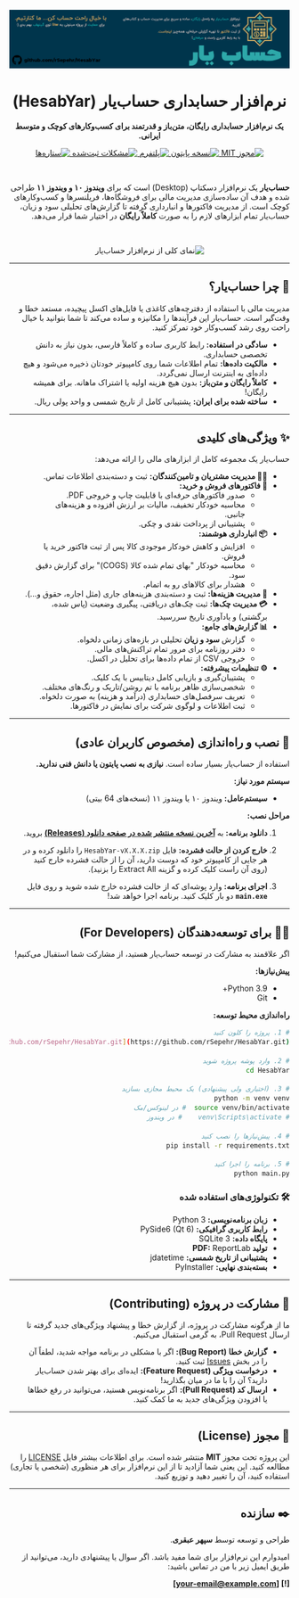 <p align="center">
  <img src="assets/images/about_banner.png" alt="بنر حساب‌یار" width="700"/>
</p>

<div dir="rtl">

<h1 align="center">نرم‌افزار حسابداری حساب‌یار (HesabYar)</h1>

<p align="center">
  <strong>یک نرم‌افزار حسابداری رایگان، متن‌باز و قدرتمند برای کسب‌وکارهای کوچک و متوسط ایرانی.</strong>
</p>

<p align="center">
  <a href="[!]#license">
    <img src="https://img.shields.io/badge/license-MIT-blue.svg" alt="مجوز MIT">
  </a>
  <a href="#">
    <img src="https://img.shields.io/badge/Python-3.9+-blue.svg" alt="نسخه پایتون">
  </a>
  <a href="#">
    <img src="https://img.shields.io/badge/platform-Windows%2010%20%7C%2011-brightgreen.svg" alt="پلتفرم">
  </a>
  <a href="https://github.com/rSepehr/HesabYar/issues">
    <img src="https://img.shields.io/github/issues/rSepehr/HesabYar" alt="مشکلات ثبت‌شده">
  </a>
  <a href="https://github.com/rSepehr/HesabYar/stargazers">
    <img src="https://img.shields.io/github/stars/rSepehr/HesabYar" alt="ستاره‌ها">
  </a>
</p>

<br>

**حساب‌یار** یک نرم‌افزار دسکتاپ (Desktop) است که برای **ویندوز ۱۰ و ویندوز ۱۱** طراحی شده و هدف آن ساده‌سازی مدیریت مالی برای فروشگاه‌ها، فریلنسرها و کسب‌وکارهای کوچک است. از مدیریت فاکتورها و انبارداری گرفته تا گزارش‌های تحلیلی سود و زیان، حساب‌یار تمام ابزارهای لازم را به صورت **کاملاً رایگان** در اختیار شما قرار می‌دهد.

<br>

<p align="center">
  <img src="[!] آدرس GIF یا تصویر اصلی برنامه" alt="نمای کلی از نرم‌افزار حساب‌یار">
</p>

---

## 🎯 چرا حساب‌یار؟

مدیریت مالی با استفاده از دفترچه‌های کاغذی یا فایل‌های اکسل پیچیده، مستعد خطا و وقت‌گیر است. حساب‌یار این فرآیندها را مکانیزه و ساده می‌کند تا شما بتوانید با خیال راحت روی رشد کسب‌وکار خود تمرکز کنید.

-   **سادگی در استفاده:** رابط کاربری ساده و کاملاً فارسی، بدون نیاز به دانش تخصصی حسابداری.
-   **مالکیت داده‌ها:** تمام اطلاعات شما روی کامپیوتر خودتان ذخیره می‌شود و هیچ داده‌ای به اینترنت ارسال نمی‌گردد.
-   **کاملاً رایگان و متن‌باز:** بدون هیچ هزینه اولیه یا اشتراک ماهانه. برای همیشه رایگان!
-   **ساخته شده برای ایران:** پشتیبانی کامل از تاریخ شمسی و واحد پولی ریال.

---

## ✨ ویژگی‌های کلیدی

حساب‌یار یک مجموعه کامل از ابزارهای مالی را ارائه می‌دهد:

-   **👨‍💼 مدیریت مشتریان و تامین‌کنندگان:** ثبت و دسته‌بندی اطلاعات تماس.
-   **📄 فاکتورهای فروش و خرید:**
    -   صدور فاکتورهای حرفه‌ای با قابلیت چاپ و خروجی PDF.
    -   محاسبه خودکار تخفیف، مالیات بر ارزش افزوده و هزینه‌های جانبی.
    -   پشتیبانی از پرداخت نقدی و چکی.
-   **📦 انبارداری هوشمند:**
    -   افزایش و کاهش خودکار موجودی کالا پس از ثبت فاکتور خرید یا فروش.
    -   محاسبه خودکار "بهای تمام شده کالا (COGS)" برای گزارش دقیق سود.
    -   هشدار برای کالاهای رو به اتمام.
-   **💸 مدیریت هزینه‌ها:** ثبت و دسته‌بندی هزینه‌های جاری (مثل اجاره، حقوق و...).
-   **💳 مدیریت چک‌ها:** ثبت چک‌های دریافتی، پیگیری وضعیت (پاس شده، برگشتی) و یادآوری تاریخ سررسید.
-   **📊 گزارش‌های جامع:**
    -   گزارش **سود و زیان** تحلیلی در بازه‌های زمانی دلخواه.
    -   دفتر روزنامه برای مرور تمام تراکنش‌های مالی.
    -   خروجی CSV از تمام داده‌ها برای تحلیل در اکسل.
-   **⚙️ تنظیمات پیشرفته:**
    -   پشتیبان‌گیری و بازیابی کامل دیتابیس با یک کلیک.
    -   شخصی‌سازی ظاهر برنامه با تم روشن/تاریک و رنگ‌های مختلف.
    -   تعریف سرفصل‌های حسابداری (درآمد و هزینه) به صورت دلخواه.
    -   ثبت اطلاعات و لوگوی شرکت برای نمایش در فاکتورها.

---

## 🚀 نصب و راه‌اندازی (مخصوص کاربران عادی)

استفاده از حساب‌یار بسیار ساده است. **نیازی به نصب پایتون یا دانش فنی ندارید.**

**سیستم مورد نیاز:**
-   **سیستم‌عامل:** ویندوز ۱۰ یا ویندوز ۱۱ (نسخه‌های 64 بیتی)

**مراحل نصب:**
1.  **دانلود برنامه:**
    به [**آخرین نسخه منتشر شده در صفحه دانلود (Releases)**](https://github.com/rSepehr/HesabYar/releases/latest) بروید.

2.  **خارج کردن از حالت فشرده:**
    فایل `HesabYar-vX.X.X.zip` را دانلود کرده و در هر جایی از کامپیوتر خود که دوست دارید، آن را از حالت فشرده خارج کنید (روی آن راست کلیک کرده و گزینه Extract All را بزنید).

3.  **اجرای برنامه:**
    وارد پوشه‌ای که از حالت فشرده خارج شده شوید و روی فایل **`main.exe`** دو بار کلیک کنید. برنامه اجرا خواهد شد!

---

## 👨‍💻 برای توسعه‌دهندگان (For Developers)

اگر علاقمند به مشارکت در توسعه حساب‌یار هستید، از مشارکت شما استقبال می‌کنیم!

**پیش‌نیازها:**
-   Python 3.9+
-   Git

**راه‌اندازی محیط توسعه:**

```bash
# 1. پروژه را کلون کنید
git clone [https://github.com/rSepehr/HesabYar.git](https://github.com/rSepehr/HesabYar.git)

# 2. وارد پوشه پروژه شوید
cd HesabYar

# 3. (اختیاری ولی پیشنهادی) یک محیط مجازی بسازید
python -m venv venv
source venv/bin/activate  # در لینوکس/مک
# venv\Scripts\activate    # در ویندوز

# 4. پیش‌نیازها را نصب کنید
pip install -r requirements.txt

# 5. برنامه را اجرا کنید
python main.py
```

### 🛠️ تکنولوژی‌های استفاده شده

-   **زبان برنامه‌نویسی:** Python 3
-   **رابط کاربری گرافیکی:** PySide6 (Qt 6)
-   **پایگاه داده:** SQLite 3
-   **تولید PDF:** ReportLab
-   **پشتیبانی از تاریخ شمسی:** jdatetime
-   **بسته‌بندی نهایی:** PyInstaller

---

## 🤝 مشارکت در پروژه (Contributing)

ما از هرگونه مشارکت در پروژه، از گزارش خطا و پیشنهاد ویژگی‌های جدید گرفته تا ارسال Pull Request، به گرمی استقبال می‌کنیم.

-   **گزارش خطا (Bug Report):** اگر با مشکلی در برنامه مواجه شدید، لطفاً آن را در بخش [Issues](https://github.com/rSepehr/HesabYar/issues) ثبت کنید.
-   **درخواست ویژگی (Feature Request):** ایده‌ای برای بهتر شدن حساب‌یار دارید؟ آن را با ما در میان بگذارید!
-   **ارسال کد (Pull Request):** اگر برنامه‌نویس هستید، می‌توانید در رفع خطاها یا افزودن ویژگی‌های جدید به ما کمک کنید.

---

## 📜 مجوز (License)

این پروژه تحت مجوز **MIT** منتشر شده است. برای اطلاعات بیشتر فایل [LICENSE](LICENSE) را مطالعه کنید. این یعنی شما آزادید تا از این نرم‌افزار برای هر منظوری (شخصی یا تجاری) استفاده کنید، آن را تغییر دهید و توزیع کنید.

---

## ✒️ سازنده

طراحی و توسعه توسط **سپهر عبقری**.

امیدوارم این نرم‌افزار برای شما مفید باشد. اگر سوال یا پیشنهادی دارید، می‌توانید از طریق ایمیل زیر با من در تماس باشید:

**[!] [your-email@example.com]**

</div>